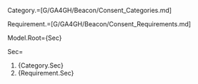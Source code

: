 Category.=[G/GA4GH/Beacon/Consent_Categories.md]

Requirement.=[G/GA4GH/Beacon/Consent_Requirements.md]

Model.Root={Sec}

Sec=<ol><li>{Category.Sec}<li>{Requirement.Sec}</ol>